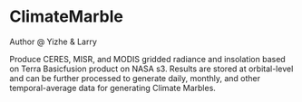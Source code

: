 # ClimateMarble

Author @ Yizhe & Larry

Produce CERES, MISR, and MODIS gridded radiance and insolation based on Terra Basicfusion product on NASA s3. Results are stored at orbital-level and can be further processed to generate daily, monthly, and other temporal-average data for generating Climate Marbles.
